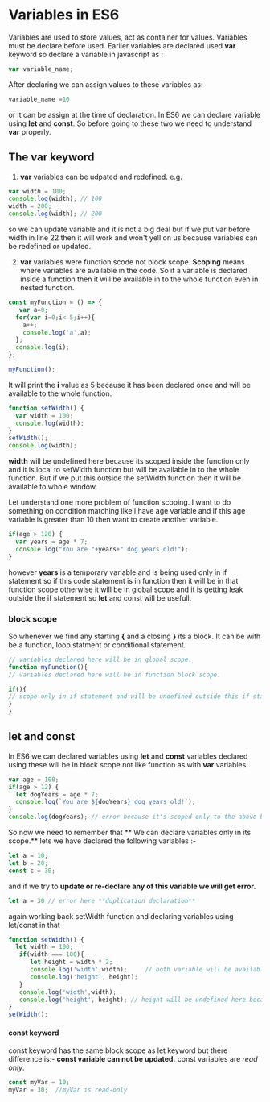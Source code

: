 # Variables in ES6

Variables are used to store values, act as container for values. Variables must be declare before used. Earlier variables are declared used **var** keyword so declare a variable in javascript as :

```js
var variable_name;
```

After declaring we can assign values to these variables as: 

```js
variable_name =10   
```
or it can be assign at the time of declaration.
In ES6 we can declare variable using **let** and **const**. So before going to these two we need to understand **var** properly.

## The var keyword 
1. **var** variables can be udpated and redefined. e.g. 
```js
var width = 100;
console.log(width); // 100
width = 200;
console.log(width); // 200
```
so we can update variable and it is not a big deal but if we put var before width in line 22 then it will work and won't yell on us because variables can be redefined or updated.

2. **var** variables were function scode not block scope.
**Scoping** means where variables are available in the code. So if a variable is declared inside a function then it will be available in to the whole function  even in nested function.

```js
const myFunction = () => {
   var a=0;
  for(var i=0;i< 5;i++){
    a++;
    console.log('a',a);
  };
  console.log(i);
};

myFunction();
```
It will print the **i** value as 5 because it has been declared once and will be available to the whole function.

```js
function setWidth() {
  var width = 100;
  console.log(width);
}
setWidth();
console.log(width);
```
**width** will be undefined here because its scoped inside the function only and it is local to setWidth function but will be available in to the whole function. But if we put this outside the setWidth function then it will be available to whole window.

Let understand one more problem of function scoping.
I want to do something on condition matching like i have age variable and if this age variable is greater than 10 then want to create another variable.
```js
if(age > 120) {
  var years = age * 7;
  console.log("You are "+years+" dog years old!");
}
```
however **years** is a temporary variable and is being used only in if statement so if this code statement is in function then it will be in that function scope otherwise it will be in global scope and it is getting leak outside the if statement so **let** and const will be usefull.

### block scope 
So whenever we find any starting **{** and a closing **}** its a block. It can be with be a function, loop statment or conditional statement. 

```js
// variables declared here will be in global scope.
function myFunction(){
// variables declared here will be in function block scope.

if(){
// scope only in if statement and will be undefined outside this if statement.
}
}
```
## let and const 
In ES6 we can declared variables using **let** and **const** variables declared using these will be in block scope not like function as with **var** variables.

```js
var age = 100;
if(age > 12) {
  let dogYears = age * 7;
  console.log(`You are ${dogYears} dog years old!`);
}
console.log(dogYears); // error because it's scoped only to the above block
```
So now we need to remember that ** We can declare variables only in its scope.**
lets we have declared the following variables :- 
```js
let a = 10; 
let b = 20;
const c = 30;
```
and if we try to **update or re-declare any of this variable we will get error.**
```js
let a = 30 // error here **duplication declaration**
```
again working back setWidth function and declaring variables using let/const in that 
```js
function setWidth() {
  let width = 100;
   if(width === 100){
      let height = width * 2;
      console.log('width',width);     // both variable will be available here 
      console.log('height', height);
   }
   console.log('width',width);
   console.log('height', height); // height will be undefined here because its scoped only in if statement.
}
setWidth();
```
#### const keyword 
const keyword has the same block scope as let keyword but there difference is:- 
**const variable can not be updated.**
const variables are *read only*.
```js
const myVar = 10;
myVar = 30;  //myVar is read-only
```
